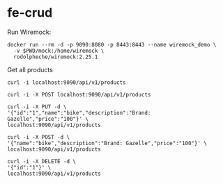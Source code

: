 # fe-crud

Run Wiremock:
```
docker run --rm -d -p 9090:8080 -p 8443:8443 --name wiremock_demo \
  -v $PWD/mock:/home/wiremock \
  rodolpheche/wiremock:2.25.1
```

Get all products
```
curl -i localhost:9090/api/v1/products
```
```
curl -i -X POST localhost:9090/api/v1/products
```

```
curl -i -X PUT -d \
'{"id":"1","name":"bike","description":"Brand: Gazelle","price":"100"}' \
localhost:9090/api/v1/products
```

```
curl -i -X POST -d \
'{"name":"bike","description":"Brand: Gazelle","price":"100"}' \
localhost:9090/api/v1/products
```

```
curl -i -X DELETE -d \
'{"id":"1"}' \
localhost:9090/api/v1/products
```
